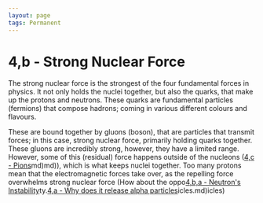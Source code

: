 ```yaml
---
layout: page
tags: Permanent 
---
```


# 4,b - Strong Nuclear Force

The strong nuclear force is the strongest of the four fundamental forces in physics. It not only holds the nuclei together, but also the quarks, that make up the protons and neutrons. These quarks are fundamental particles (fermions) that compose hadrons; coming in various different colours and flavours. 

These are bound together by gluons (boson), that are particles that transmit forces; in this case, strong nuclear force, primarily holding quarks together. These gluons are incredibly strong, however, they have a limited range. However, some of this (residual) force happens outside of the nucleons ([4,c - Pions](4,c%20-%20Pions.md)md)md)), which is what keeps nuclei together. Too many protons mean that the electromagnetic forces take over, as the repelling force overwhelms strong nuclear force (How about the oppo[4,b,a - Neutron's Instability](4,b,a%20-%20Neutron's%20Instability.md)ty.[4,a - Why does it release alpha particles](4,a%20-%20Why%20does%20it%20release%20alpha%20particles.md)icles.md)icles)